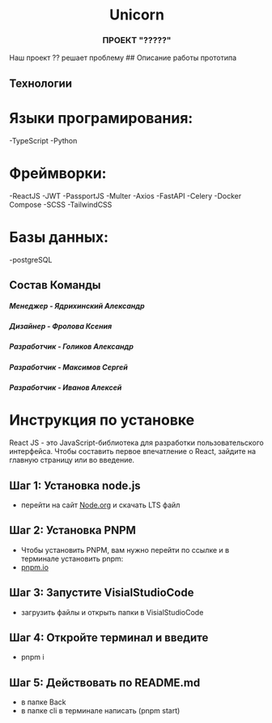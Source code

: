 <h1 align="center">Unicorn</h1>
<h3 align="center">ПРОЕКТ "?????"</h3>
Наш проект ?? решает проблему 
## Описание работы прототипа


## Технологии

# Языки програмирования: 
-TypeScript
-Python
# Фреймворки: 
-ReactJS
-JWT
-PassportJS
-Multer
-Axios
-FastAPI
-Celery
-Docker Compose
-SCSS
-TailwindCSS
# Базы данных: 
-postgreSQL


## Состав Команды

<h5>Менеджер - Ядрихинский Александр</h5>
<h3></h3>
<h5>Дизайнер - Фролова Ксения</h5>
<h3></h3>
<h5>Разработчик - Голиков Александр</h5>
<h3></h3>
<h5>Разработчик - Максимов Сергей</h5>
<h3></h3>
<h5>Разработчик - Иванов Алексей</h5>
<h3></h3>

# Инструкция по установке

React JS - это JavaScript-библиотека для разработки пользовательского интерфейса. Чтобы составить первое впечатление о React, зайдите на главную страницу или во введение.

## Шаг 1: Установка node.js

- перейти на сайт [Node.org](https://nodejs.org/en) и скачать LTS файл

## Шаг 2: Установка PNPM

- Чтобы установить PNPM, вам нужно перейти по ссылке и в терминале установить pnpm:
- [pnpm.io](https://pnpm.io/installation)

## Шаг 3: Запустите VisialStudioCode
- загрузить файлы и открыть папки в VisialStudioCode

## Шаг 4: Откройте терминал и введите 

- pnpm i

## Шаг 5: Действовать по README.md

- в папке Back 
- в папке cli в терминале написать (pnpm start)